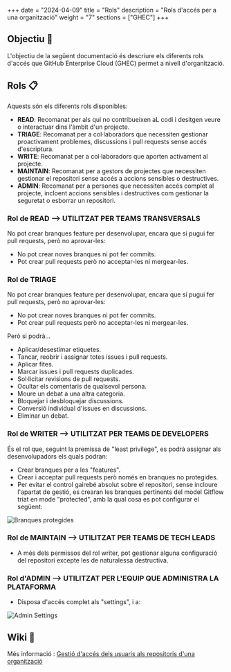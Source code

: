 
+++
date         = "2024-04-09"
title        = "Rols"
description  = "Rols d'accés per a una organització"
weight      = "7"
sections    = ["GHEC"]
+++

## Objectiu 🚀

L'objectiu de la següent documentació és descriure els diferents rols d'accés que GitHub Enterprise Cloud (GHEC) permet a nivell d'organització.

## Rols 📋

Aquests són els diferents rols disponibles:

- **READ**: Recomanat per als qui no contribueixen aL codi i desitgen veure o interactuar dins l'àmbit d'un projecte.
- **TRIAGE**: Recomanat per a col·laboradors que necessiten gestionar proactivament problemes, discussions i pull requests sense accés d'escriptura.
- **WRITE**: Recomanat per a col·laboradors que aporten activament al projecte.
- **MAINTAIN**: Recomanat per a gestors de projectes que necessiten gestionar el repositori sense accés a accions sensibles o destructives.
- **ADMIN**: Recomanat per a persones que necessiten accés complet al projecte, incloent accions sensibles i destructives com gestionar la seguretat o esborrar un repositori.


### Rol de READ --> UTILITZAT PER TEAMS TRANSVERSALS

No pot crear branques feature per desenvolupar, encara que sí pugui fer pull requests, però no aprovar-les:

- No pot crear noves branques ni pot fer commits.
- Pot crear pull requests però no acceptar-les ni mergear-les.


### Rol de TRIAGE

No pot crear branques feature per desenvolupar, encara que sí pugui fer pull requests, però no aprovar-les:

- No pot crear noves branques ni pot fer commits.
- Pot crear pull requests però no acceptar-les ni mergear-les.

Però si podrà...

- Aplicar/desestimar etiquetes.
- Tancar, reobrir i assignar totes issues i pull requests.
- Aplicar fites.
- Marcar issues i pull requests duplicades.
- Sol·licitar revisions de pull requests.
- Ocultar els comentaris de qualsevol persona.
- Moure un debat a una altra categoria.
- Bloquejar i desbloquejar discussions.
- Conversió individual d'issues en discussions.
- Eliminar un debat.


### Rol de WRITER --> UTILITZAT PER TEAMS DE DEVELOPERS

És el rol que, seguint la premissa de "least privilege", es podrà assignar als desenvolupadors els quals podran:

- Crear branques per a les "features".
- Crear i acceptar pull requests però només en branques no protegides.
- Per evitar el control gairebé absolut sobre el repositori, sense incloure l'apartat de gestió, es crearan les branques pertinents del model Gitflow triat en mode "protected", amb la qual cosa es pot configurar el següent:

![Branques protegides](/images/GHEC/protected-branches.png)



### Rol de MAINTAIN --> UTILITZAT PER TEAMS DE TECH LEADS

- A més dels permissos del rol writer, pot gestionar alguna configuració del repositori excepte les de naturalessa destructiva.



### Rol d'ADMIN --> UTILITZAT PER L'EQUIP QUE ADMINISTRA LA PLATAFORMA

- Disposa d'accés complet als "settings", i a:

![Admin Settings](/images/GHEC/admin-danger-zone-settings.png)


## Wiki 📖

Més informació : 
 [Gestió d'accés dels usuaris als repositoris d'una organització](https://docs.github.com/en/enterprise-cloud@latest/organizations/managing-user-access-to-your-organizations-repositories/managing-repository-roles/repository-roles-for-an-organization)
